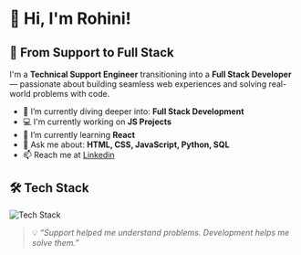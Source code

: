 # 👋 Hi, I'm Rohini!

## 🚀 From Support to Full Stack

I'm a **Technical Support Engineer** transitioning into a **Full Stack Developer** — passionate about building seamless web experiences and solving real-world problems with code.

- 🔭 I’m currently diving deeper into: **Full Stack Development**
- 💻 I'm currently working on **JS Projects**
- 🌱 I’m currently learning **React**
- 💬 Ask me about: **HTML, CSS, JavaScript, Python, SQL**
- 📫 Reach me at [Linkedin](www.linkedin.com/in/rohini-h)

## 🛠️ Tech Stack

![Tech Stack](https://skillicons.dev/icons?i=html,css,tailwind,js,python,mysql,postman,c,vscode)

> 💡 *“Support helped me understand problems. Development helps me solve them.”*

